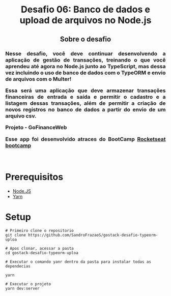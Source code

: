 <h1 align="center">
  <br>
  Desafio 06: Banco de dados e upload de arquivos no Node.js
  <br>
</h1>


<h2 align="center">
  Sobre o desafio
</h2>
<h3 align="justify">
Nesse desafio, você deve continuar desenvolvendo a aplicação de gestão de transações, treinando o que você aprendeu até agora no Node.js junto ao TypeScript, mas dessa vez incluindo o uso de banco de dados com o TypeORM e envio de arquivos com o Multer!

Essa será uma aplicação que deve armazenar transações financeiras de entrada e saída e permitir o cadastro e a listagem dessas transações, além de permitir a criação de novos registros no banco de dados a partir do envio de um arquivo csv.


Projeto - GoFinanceWeb


Esse app foi desenvolvido atraces do BootCamp [Rocketseat bootcamp](https://rocketseat.com.br)
</h3>

<br/>

# Prerequisitos

* [Node.JS](https://nodejs.org/)
* [Yarn](https://classic.yarnpkg.com/)



# Setup
```
# Primeiro clone o repositorio
git clone https://github.com/SandroFrazaoS/gostack-desafio-typeorm-uploa

# Apos clonar, acessar a pasta
cd gostack-desafio-typeorm-uploa

# Executar o comando yanr dentro da pasta para instalar todas as dependecias

yarn

# Executar o projeto
yarn dev:server

```

<br/>
